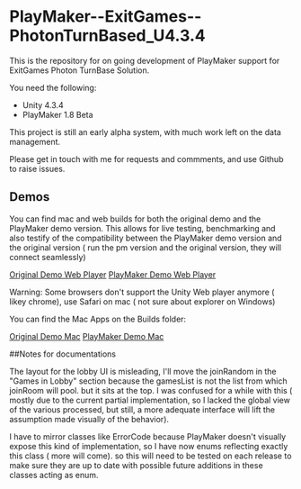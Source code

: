 # PlayMaker--ExitGames--PhotonTurnBased_U4.3.4

This is the repository for on going development of PlayMaker support for ExitGames Photon TurnBase Solution.

You need the following:

- Unity 4.3.4
- PlayMaker 1.8 Beta

This project is still an early alpha system, with much work left on the data management. 

Please get in touch with me for requests and commments, and use Github to raise issues.

## Demos

You can find mac and web builds for both the original demo and the PlayMaker demo version. This allows for live testing, benchmarking and also testify of the compatibility between the PlayMaker demo version and the original version ( run the pm version and the original version, they will connect seamlessly)

[Original Demo Web Player](http://htmlpreview.github.io/?https://raw.githubusercontent.com/jeanfabre/PlayMaker--ExitGames--PhotonTurnBased_U4.3.4/master/Builds/DemoScene/DemoScene.html)
[PlayMaker Demo Web Player](http://htmlpreview.github.io/?https://raw.githubusercontent.com/jeanfabre/PlayMaker--ExitGames--PhotonTurnBased_U4.3.4/master/Builds/DemoScene_PM/DemoScene_PM.html)

Warning: Some browsers don't support the Unity Web player anymore ( likey chrome), use Safari on mac ( not sure about explorer on Windows)

You can find the Mac Apps on the Builds folder:

[Original Demo Mac](https://github.com/jeanfabre/PlayMaker--ExitGames--PhotonTurnBased_U4.3.4/raw/master/Builds/DemoScene.app.zip)
[PlayMaker Demo Mac](https://github.com/jeanfabre/PlayMaker--ExitGames--PhotonTurnBased_U4.3.4/raw/master/Builds/DemoScene_pm.app.zip)


##Notes for documentations

The layout for the lobby UI is misleading, I'll move the joinRandom in the "Games in Lobby" section because the gamesList is not the list from which joinRoom will pool. but it sits at the top. I was confused for a while with this ( mostly due to the current partial implementation, so I lacked the global view of the various processed, but still, a more adequate interface will lift the assumption made visually of the behavior).

I have to mirror classes like ErrorCode because PlayMaker doesn't visually expose this kind of implementation, so I have now enums reflecting exactly this class ( more will come). so this will need to be tested on each release to make sure they are up to date with possible future additions in these classes acting as enum.

